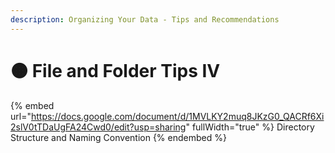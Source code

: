 ```yaml
---
description: Organizing Your Data - Tips and Recommendations
---
```


# 🟠 File and Folder Tips IV

{% embed url="https://docs.google.com/document/d/1MVLKY2muq8JKzG0_QACRf6Xi2slV0tTDaUgFA24Cwd0/edit?usp=sharing" fullWidth="true" %}
Directory Structure and Naming Convention
{% endembed %}

## &#x20;
